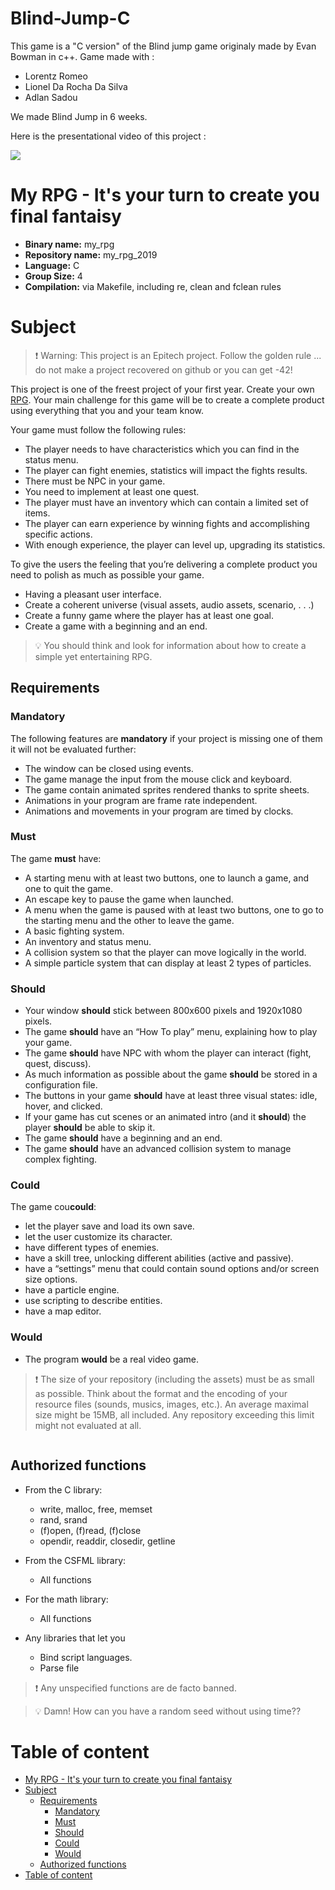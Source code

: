 # Blind-Jump-C
This game is a "C version" of the Blind jump game originaly made by Evan Bowman in c++.
Game made with :
- Lorentz Romeo
- Lionel Da Rocha Da Silva
- Adlan Sadou

We made Blind Jump in 6 weeks.

Here is the presentational video of this project :

[![](http://img.youtube.com/vi/xPYve8_049M/0.jpg)](http://www.youtube.com/watch?v=xPYve8_049M "Blind Jump")

# My RPG - It's your turn to create you final fantaisy

- **Binary name:** my_rpg
- **Repository name:** my_rpg_2019
- **Language:** C
- **Group Size:** 4
- **Compilation:** via Makefile, including re, clean and fclean rules


# Subject

> :exclamation: Warning: This project is an Epitech project. Follow the golden rule ... do not make a project recovered on github or you can get -42!

This project is one of the freest project of your first year. Create your own [RPG].
Your main challenge for this game will be to create a complete product using everything that you and your team know.

Your game must follow the following rules:
- The player needs to have characteristics which you can find in the status menu.
- The player can fight enemies, statistics will impact the fights results.
- There must be NPC in your game.
- You need to implement at least one quest.
- The player must have an inventory which can contain a limited set of items.
- The player can earn experience by winning fights and accomplishing specific actions.
- With enough experience, the player can level up, upgrading its statistics.

To give the users the feeling that you’re delivering a complete product you need to polish as much as possible your game.
- Having a pleasant user interface.
- Create a coherent universe (visual assets, audio assets, scenario, . . .)
- Create a funny game where the player has at least one goal.
- Create a game with a beginning and an end.

> :bulb: You should think and look for information about how to create a simple yet entertaining RPG.

## Requirements

### Mandatory
The following features are **mandatory** if your project is missing one of them it will not be evaluated further:
- The window can be closed using events.
- The game manage the input from the mouse click and keyboard.
- The game contain animated sprites rendered thanks to sprite sheets.
- Animations in your program are frame rate independent.
- Animations and movements in your program are timed by clocks.

### Must

The game **must** have:
- A starting menu with at least two buttons, one to launch a game, and one to quit the game.
- An escape key to pause the game when launched.
- A menu when the game is paused with at least two buttons, one to go to the starting menu and the other to leave the game.
- A basic fighting system.
- An inventory and status menu.
- A collision system so that the player can move logically in the world.
- A simple particle system that can display at least 2 types of particles.

### Should

- Your window **should** stick between 800x600 pixels and 1920x1080 pixels.
- The game **should** have an “How To play” menu, explaining how to play your game.
- The game **should** have NPC with whom the player can interact (fight, quest, discuss).
- As much information as possible about the game **should** be stored in a configuration file.
- The buttons in your game **should** have at least three visual states: idle, hover, and clicked.
- If your game has cut scenes or an animated intro (and it **should**) the player **should** be able to skip it.
- The game **should** have a beginning and an end.
- The game **should** have an advanced collision system to manage complex fighting.

### Could

The game cou**could**:
- let the player save and load its own save.
- let the user customize its character.
- have different types of enemies.
- have a skill tree, unlocking different abilities (active and passive).
- have a “settings” menu that could contain sound options and/or screen size options.
- have a particle engine.
- use scripting to describe entities.
- have a map editor.

### Would

- The program **would** be a real video game.

> :exclamation: The size of your repository (including the assets) must be as small as possible. Think about the format and the encoding of your resource files (sounds, musics, images, etc.).
> An average maximal size might be 15MB, all included. Any repository exceeding this limit might not evaluated at all.

<div align="center"><img src="https://vignette.wikia.nocookie.net/finalfantasy/images/b/bf/FFIV_Cell_Logo.png/revision/latest?cb=20100805044807" alt="" /></div>

## Authorized functions

- From the C library:
  - write, malloc, free, memset
  - rand, srand
  - (f)open, (f)read, (f)close
  - opendir, readdir, closedir, getline

- From the CSFML library:
  - All functions

- For the math library:
  - All functions

- Any libraries that let you
  - Bind script languages.
  - Parse file

> :exclamation: Any unspecified functions are de facto banned.

> :bulb: Damn! How can you have a random seed without using time??

# Table of content
<!-- TOC depthFrom:1 depthTo:6 withLinks:1 updateOnSave:1 orderedList:0 -->

- [My RPG - It's your turn to create you final fantaisy](#my-rpg-its-your-turn-to-create-you-final-fantaisy)
- [Subject](#subject)
	- [Requirements](#requirements)
		- [Mandatory](#mandatory)
		- [Must](#must)
		- [Should](#should)
		- [Could](#could)
		- [Would](#would)
	- [Authorized functions](#authorized-functions)
- [Table of content](#table-of-content)

<!-- /TOC -->

[RPG]: https://en.wikipedia.org/wiki/Role-playing_video_game
